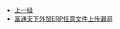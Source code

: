 * [上一级](docs/wy876_poc/)
* [富通天下外贸ERP任意文件上传漏洞](docs/wy876_poc/%E5%AF%8C%E9%80%9A%E5%A4%A9%E4%B8%8B%E5%A4%96%E8%B4%B8ERP/%E5%AF%8C%E9%80%9A%E5%A4%A9%E4%B8%8B%E5%A4%96%E8%B4%B8ERP%E4%BB%BB%E6%84%8F%E6%96%87%E4%BB%B6%E4%B8%8A%E4%BC%A0%E6%BC%8F%E6%B4%9E.md)

